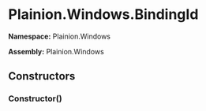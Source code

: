 
# Plainion.Windows.BindingId

**Namespace:** Plainion.Windows

**Assembly:** Plainion.Windows


## Constructors

### Constructor()
